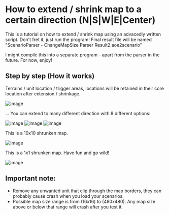 # How to extend / shrink map to a certain direction (N|S|W|E|Center) 
This is a tutorial on how to extend / shrink map using an advacedly written script. Don't fret it, just run the program! Final result file will be named "ScenarioParser - ChangeMapSize Parser Result2.aoe2scenario"

I might compile this into a separate program - apart from the parser in the future. For now, enjoy!
## Step by step (How it works)

Terrains / unit location / trigger areas, locations will be retained in their core location after extension / shrinkage.

![image](https://user-images.githubusercontent.com/40296674/161837018-bb22140f-578e-40f3-8ce5-b984f36f824e.png)


... You can extend to many different direction with 8 different options:

![image](https://user-images.githubusercontent.com/40296674/161836512-a656f533-d678-4de5-955f-e5732d49d1f2.png)
![image](https://user-images.githubusercontent.com/40296674/161836526-4ecdb2bf-a9e8-44c9-99b3-d745749bbc65.png)
![image](https://user-images.githubusercontent.com/40296674/161836560-77319e49-7b32-4540-a56c-8bb5ad98d3db.png)


This is a 10x10 shrunken map.

![image](https://user-images.githubusercontent.com/40296674/161836277-0a59244a-ee3b-4099-87d3-7b57f7cf412f.png)

This is a 1x1 shrunken map. Have fun and go wild!

![image](https://user-images.githubusercontent.com/40296674/161836165-bfa56ac9-a93b-4909-9e79-1d66214fc418.png)

## Important note: 
- Remove any unwanted unit that clip through the map borders, they can probably cause crash when you load your scenarios.
- Possible map size range is from (16x16) to (480x480). Any map size above or below that range will crash after you test it.
